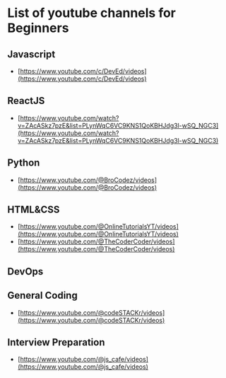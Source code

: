 # List of youtube channels for Beginners

## Javascript
- [https://www.youtube.com/c/DevEd/videos](https://www.youtube.com/c/DevEd/videos)<br>

## ReactJS
- [https://www.youtube.com/watch?v=ZAcASkz7pzE&list=PLynWqC6VC9KNS1QoKBHJdg3l-wSQ_NGC3](https://www.youtube.com/watch?v=ZAcASkz7pzE&list=PLynWqC6VC9KNS1QoKBHJdg3l-wSQ_NGC3)<br>

## Python
- [https://www.youtube.com/@BroCodez/videos](https://www.youtube.com/@BroCodez/videos)<br>

## HTML&CSS
- [https://www.youtube.com/@OnlineTutorialsYT/videos](https://www.youtube.com/@OnlineTutorialsYT/videos)<br>
- [https://www.youtube.com/@TheCoderCoder/videos](https://www.youtube.com/@TheCoderCoder/videos)<br>

## DevOps

## General Coding
- [https://www.youtube.com/@codeSTACKr/videos](https://www.youtube.com/@codeSTACKr/videos)<br>

## Interview Preparation
- [https://www.youtube.com/@js_cafe/videos](https://www.youtube.com/@js_cafe/videos)<br>
